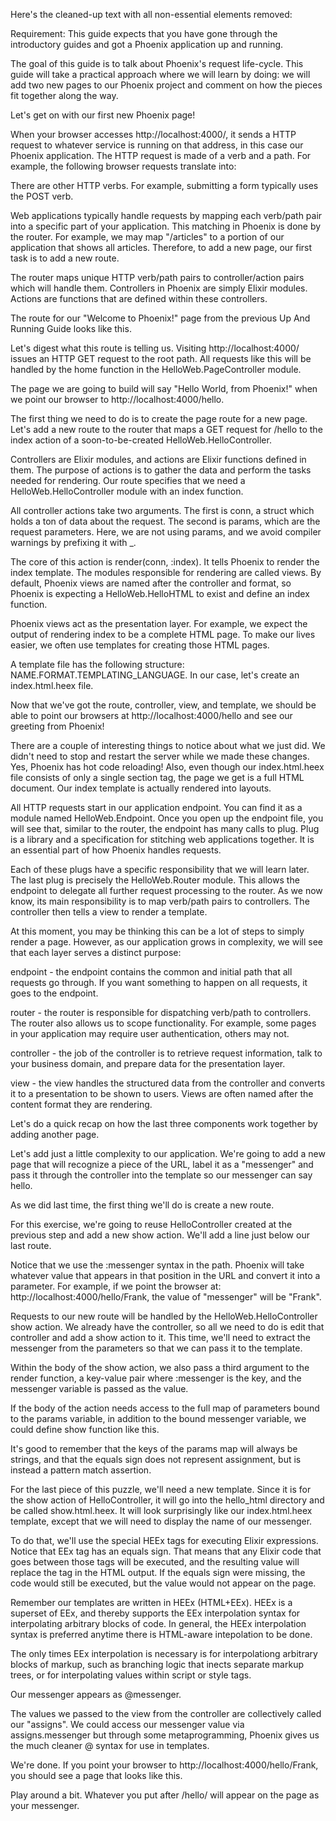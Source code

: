 Here's the cleaned-up text with all non-essential elements removed:

Requirement: This guide expects that you have gone through the introductory guides and got a Phoenix application up and running.

The goal of this guide is to talk about Phoenix's request life-cycle. This guide will take a practical approach where we will learn by doing: we will add two new pages to our Phoenix project and comment on how the pieces fit together along the way.

Let's get on with our first new Phoenix page!

When your browser accesses http://localhost:4000/, it sends a HTTP request to whatever service is running on that address, in this case our Phoenix application. The HTTP request is made of a verb and a path. For example, the following browser requests translate into:

There are other HTTP verbs. For example, submitting a form typically uses the POST verb.

Web applications typically handle requests by mapping each verb/path pair into a specific part of your application. This matching in Phoenix is done by the router. For example, we may map "/articles" to a portion of our application that shows all articles. Therefore, to add a new page, our first task is to add a new route.

The router maps unique HTTP verb/path pairs to controller/action pairs which will handle them. Controllers in Phoenix are simply Elixir modules. Actions are functions that are defined within these controllers.

The route for our "Welcome to Phoenix!" page from the previous Up And Running Guide looks like this.

Let's digest what this route is telling us. Visiting http://localhost:4000/ issues an HTTP GET request to the root path. All requests like this will be handled by the home function in the HelloWeb.PageController module.

The page we are going to build will say "Hello World, from Phoenix!" when we point our browser to http://localhost:4000/hello.

The first thing we need to do is to create the page route for a new page. Let's add a new route to the router that maps a GET request for /hello to the index action of a soon-to-be-created HelloWeb.HelloController.

Controllers are Elixir modules, and actions are Elixir functions defined in them. The purpose of actions is to gather the data and perform the tasks needed for rendering. Our route specifies that we need a HelloWeb.HelloController module with an index function.

All controller actions take two arguments. The first is conn, a struct which holds a ton of data about the request. The second is params, which are the request parameters. Here, we are not using params, and we avoid compiler warnings by prefixing it with _.

The core of this action is render(conn, :index). It tells Phoenix to render the index template. The modules responsible for rendering are called views. By default, Phoenix views are named after the controller and format, so Phoenix is expecting a HelloWeb.HelloHTML to exist and define an index function.

Phoenix views act as the presentation layer. For example, we expect the output of rendering index to be a complete HTML page. To make our lives easier, we often use templates for creating those HTML pages.

A template file has the following structure: NAME.FORMAT.TEMPLATING_LANGUAGE. In our case, let's create an index.html.heex file.

Now that we've got the route, controller, view, and template, we should be able to point our browsers at http://localhost:4000/hello and see our greeting from Phoenix!

There are a couple of interesting things to notice about what we just did. We didn't need to stop and restart the server while we made these changes. Yes, Phoenix has hot code reloading! Also, even though our index.html.heex file consists of only a single section tag, the page we get is a full HTML document. Our index template is actually rendered into layouts.

All HTTP requests start in our application endpoint. You can find it as a module named HelloWeb.Endpoint. Once you open up the endpoint file, you will see that, similar to the router, the endpoint has many calls to plug. Plug is a library and a specification for stitching web applications together. It is an essential part of how Phoenix handles requests.

Each of these plugs have a specific responsibility that we will learn later. The last plug is precisely the HelloWeb.Router module. This allows the endpoint to delegate all further request processing to the router. As we now know, its main responsibility is to map verb/path pairs to controllers. The controller then tells a view to render a template.

At this moment, you may be thinking this can be a lot of steps to simply render a page. However, as our application grows in complexity, we will see that each layer serves a distinct purpose:

endpoint - the endpoint contains the common and initial path that all requests go through. If you want something to happen on all requests, it goes to the endpoint.

router - the router is responsible for dispatching verb/path to controllers. The router also allows us to scope functionality. For example, some pages in your application may require user authentication, others may not.

controller - the job of the controller is to retrieve request information, talk to your business domain, and prepare data for the presentation layer.

view - the view handles the structured data from the controller and converts it to a presentation to be shown to users. Views are often named after the content format they are rendering.

Let's do a quick recap on how the last three components work together by adding another page.

Let's add just a little complexity to our application. We're going to add a new page that will recognize a piece of the URL, label it as a "messenger" and pass it through the controller into the template so our messenger can say hello.

As we did last time, the first thing we'll do is create a new route.

For this exercise, we're going to reuse HelloController created at the previous step and add a new show action. We'll add a line just below our last route.

Notice that we use the :messenger syntax in the path. Phoenix will take whatever value that appears in that position in the URL and convert it into a parameter. For example, if we point the browser at: http://localhost:4000/hello/Frank, the value of "messenger" will be "Frank".

Requests to our new route will be handled by the HelloWeb.HelloController show action. We already have the controller, so all we need to do is edit that controller and add a show action to it. This time, we'll need to extract the messenger from the parameters so that we can pass it to the template.

Within the body of the show action, we also pass a third argument to the render function, a key-value pair where :messenger is the key, and the messenger variable is passed as the value.

If the body of the action needs access to the full map of parameters bound to the params variable, in addition to the bound messenger variable, we could define show function like this.

It's good to remember that the keys of the params map will always be strings, and that the equals sign does not represent assignment, but is instead a pattern match assertion.

For the last piece of this puzzle, we'll need a new template. Since it is for the show action of HelloController, it will go into the hello_html directory and be called show.html.heex. It will look surprisingly like our index.html.heex template, except that we will need to display the name of our messenger.

To do that, we'll use the special HEEx tags for executing Elixir expressions. Notice that EEx tag has an equals sign. That means that any Elixir code that goes between those tags will be executed, and the resulting value will replace the tag in the HTML output. If the equals sign were missing, the code would still be executed, but the value would not appear on the page.

Remember our templates are written in HEEx (HTML+EEx). HEEx is a superset of EEx, and thereby supports the EEx interpolation syntax for interpolating arbitrary blocks of code. In general, the HEEx interpolation syntax is preferred anytime there is HTML-aware intepolation to be done.

The only times EEx interpolation is necessary is for interpolationg arbitrary blocks of markup, such as branching logic that inects separate markup trees, or for interpolating values within script or style tags.

Our messenger appears as @messenger.

The values we passed to the view from the controller are collectively called our "assigns". We could access our messenger value via assigns.messenger but through some metaprogramming, Phoenix gives us the much cleaner @ syntax for use in templates.

We're done. If you point your browser to http://localhost:4000/hello/Frank, you should see a page that looks like this.

Play around a bit. Whatever you put after /hello/ will appear on the page as your messenger.
